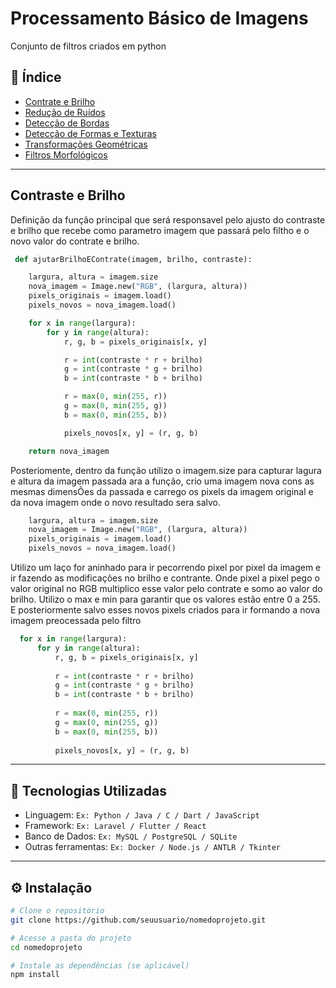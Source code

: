 # Processamento Básico de Imagens

Conjunto de filtros criados em python

## 📌 Índice

- [Contrate e Brilho](#sobre-o-projeto)
- [Redução de Ruídos](#tecnologias-utilizadas)
- [Detecção de Bordas](#instalação)
- [Detecção de Formas e Texturas](#como-usar)
- [Transformações Geométricas](#funcionalidades)
- [Filtros Morfológicos](#autores)

---

## Contraste e Brilho

Definição da função principal que será responsavel pelo ajusto do contraste e brilho que recebe como parametro 
imagem que passará pelo filtho e o novo valor do contrate e brilho.
```python
 def ajutarBrilhoEContrate(imagem, brilho, contraste):

    largura, altura = imagem.size
    nova_imagem = Image.new("RGB", (largura, altura))
    pixels_originais = imagem.load()
    pixels_novos = nova_imagem.load()

    for x in range(largura):
        for y in range(altura):
            r, g, b = pixels_originais[x, y]

            r = int(contraste * r + brilho)
            g = int(contraste * g + brilho)
            b = int(contraste * b + brilho)

            r = max(0, min(255, r))
            g = max(0, min(255, g))
            b = max(0, min(255, b))

            pixels_novos[x, y] = (r, g, b)

    return nova_imagem

```

Posteriomente, dentro da função utilizo o imagem.size para capturar lagura e altura da imagem passada ara a função, crio uma imagem nova cons as mesmas dimensÕes da passada e carrego os pixels da imagem original e da nova imagem onde
o novo resultado sera salvo.

```python
    largura, altura = imagem.size
    nova_imagem = Image.new("RGB", (largura, altura))
    pixels_originais = imagem.load()
    pixels_novos = nova_imagem.load()
```

Utilizo um laço for aninhado para ir pecorrendo pixel por pixel da imagem e ir fazendo as modificações no brilho e contrante.
Onde pixel a pixel pego o valor original no RGB multiplico esse valor pelo contrate e somo ao valor do brilho. Utilizo o max e min para garantir que os
valores estão entre 0 a 255. E posteriormente salvo esses novos pixels criados para ir formando a nova imagem preocessada pelo filtro
```python
  for x in range(largura):
      for y in range(altura):
          r, g, b = pixels_originais[x, y]
  
          r = int(contraste * r + brilho)
          g = int(contraste * g + brilho)
          b = int(contraste * b + brilho)
  
          r = max(0, min(255, r))
          g = max(0, min(255, g))
          b = max(0, min(255, b))
  
          pixels_novos[x, y] = (r, g, b)

```





---

## 🚀 Tecnologias Utilizadas

- Linguagem: `Ex: Python / Java / C / Dart / JavaScript`
- Framework: `Ex: Laravel / Flutter / React`
- Banco de Dados: `Ex: MySQL / PostgreSQL / SQLite`
- Outras ferramentas: `Ex: Docker / Node.js / ANTLR / Tkinter`

---

## ⚙️ Instalação

```bash
# Clone o repositório
git clone https://github.com/seuusuario/nomedoprojeto.git

# Acesse a pasta do projeto
cd nomedoprojeto

# Instale as dependências (se aplicável)
npm install
